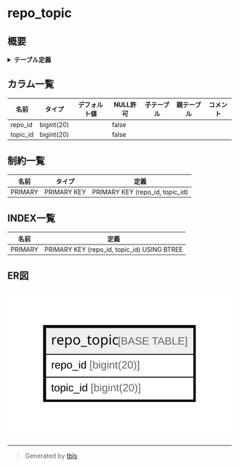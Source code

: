 # repo_topic

## 概要

<details>
<summary><strong>テーブル定義</strong></summary>

```sql
CREATE TABLE `repo_topic` (
  `repo_id` bigint(20) NOT NULL,
  `topic_id` bigint(20) NOT NULL,
  PRIMARY KEY (`repo_id`,`topic_id`)
) ENGINE=InnoDB DEFAULT CHARSET=utf8mb4 ROW_FORMAT=DYNAMIC
```

</details>

## カラム一覧

| 名前       | タイプ        | デフォルト値       | NULL許可   | 子テーブル      | 親テーブル      | コメント     |
| -------- | ---------- | ------------ | -------- | ---------- | ---------- | -------- |
| repo_id  | bigint(20) |              | false    |            |            |          |
| topic_id | bigint(20) |              | false    |            |            |          |

## 制約一覧

| 名前      | タイプ         | 定義                              |
| ------- | ----------- | ------------------------------- |
| PRIMARY | PRIMARY KEY | PRIMARY KEY (repo_id, topic_id) |

## INDEX一覧

| 名前      | 定義                                          |
| ------- | ------------------------------------------- |
| PRIMARY | PRIMARY KEY (repo_id, topic_id) USING BTREE |

## ER図

![er](repo_topic.svg)

---

> Generated by [tbls](https://github.com/k1LoW/tbls)

